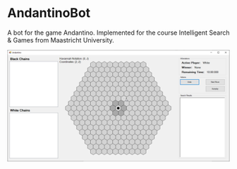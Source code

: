 # AndantinoBot
A bot for the game Andantino. Implemented for the course Intelligent Search &amp; Games from Maastricht University.

![alt text](GUI_example.png)
